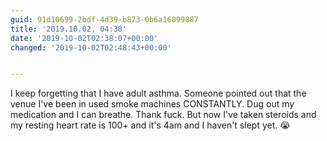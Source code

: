 ```yaml
---
guid: 91d10699-2bdf-4d39-b873-0b6a16099887
title: '2019.10.02, 04:38'
date: '2019-10-02T02:38:07+00:00'
changed: '2019-10-02T02:48:43+00:00'


---
```


I keep forgetting that I have adult asthma. Someone pointed out that the venue I've been in used smoke machines CONSTANTLY. Dug out my medication and I can breathe. Thank fuck. But now I've taken steroids and my resting heart rate is 100+ and it's 4am and I haven't slept yet. 😭
